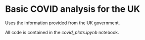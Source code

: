 # Basic COVID analysis for the UK

Uses the information provided from the UK government.

All code is contained in the *covid_plots.ipynb* notebook.